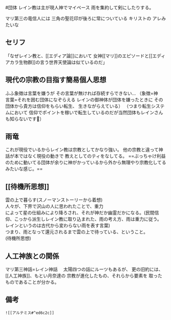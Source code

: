 #団体
レイン教は主が現人神でマイペース
雨を集約して剣にしたりする。

マリ第三の竜信人には
三角の聖花印が後ろに常についている
キリストの
アレみたいな
## セリフ
「なぜレイン教と、[[エディア論]]において
女神[[マリ]]のエピソードと[[エディアカラ生物群]]の言う世界天使論は似ているのだ」

## 現代の宗教の目指す簡易個人思想
ふふ象徴は言葉を嫌うが
その言葉が無ければ存続すらできない…
（象徴=神　言葉=それを囲む団体になぞらえる
レインの御神体が団体を嫌ったときに
その団体から貴方は信仰をもらい転生、
生きながらえている）
（つまり転生システムにおいて
信仰でポイントを稼いで転生しているのだが当然団体もレインさんも知らないです🤣）
## 雨竜
これが現役でいるからレイン教は宗教としてかなり強い。
他の宗教と違って神話が本ではなく現役の動きで
教えとしてのティをなしてる。
==ぶっちゃけ利益のために動いてる団体が余りに神がかっているから外から無理やり宗教化してるみたいな感じ。==
## [[待機所思想]]
雲の上で暮らす(スノーマンストーリーから着想)  
人々が、下界で沢山の人に思われたことで、重力  
によって星の仕組みにより降ろされ、それが神だか幽霊だかになる。(民間信仰、こっから派生しレイン教に取り込まれた、雨の考え方、雨は重力に従う。　レインというのは古代から変わらない雨を表す言葉)  
つまり、雨となって還元されるまで雲の上で待っている、ということ。  
(待機所思想)
## 人工神族との関係
マリ第三神話=レイン神話　
太陽四つの話にルーツもあるが、
更の旧約には、[[人工神族]]、もとい月奈達の
宗教が進化したもの、それらから要素を
取ったものであることが分かる。
## 備考
	![[アルテミス#^ed6c2c]]